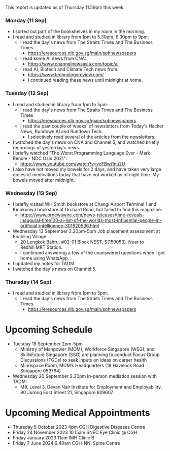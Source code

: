 This report is updated as of Thursday 11.59pm this week.

### Monday (11 Sep)
- I sorted out part of the bookshelves in my room in the morning.
- I read and studied in library from 1pm to 5.30pm, 6.30pm to 9pm:
    - I read the day's news from The Straits Times and The Business Times
        - https://eresources.nlb.gov.sg/main/sphnewspapers
    - I read some AI news from CNA:
        - https://www.channelnewsasia.com/topic/ai
    - I read AI, Biotech and Climate Tech news from:
        - https://www.technologyreview.com/
        - I continued reading these news until midnight at home.

### Tuesday (12 Sep)
- I read and studied in library from 1pm to 5pm:
    - I read the day's news from The Straits Times and The Business Times
        - https://eresources.nlb.gov.sg/main/sphnewspapers
    - I read the past couple of weeks' of newsletters from Today's Hacker News, Rundown AI and Rundown Tech.
        - I selectively read several of the articles from the newsletters.
- I watched the day's news on CNA and Channel 5, and watched briefly recordings of yesterday's news.  
- I briefly watched "The Worst Programming Language Ever - Mark Rendle - NDC Oslo 2021":
    - https://www.youtube.com/watch?v=vcFBwt1nu2U
- I also have not moved my bowels for 2 days, and have taken very large doses of medications today that have not worked as of night time.  My bowels moved after midnight.  

### Wednesday (13 Sep)
- I briefly visited WH Smith bookstore at Changi Airport Terminal 1 and Kinokuniya bookstore at Orchard Road, but failed to find this magazine:
    - https://www.prnewswire.com/news-releases/time-reveals-inaugural-time100-ai-list-of-the-worlds-most-influential-people-in-artificial-intelligence-301920536.html
- Wednesday 13 September 2.30pm-5pm Job placement assessment at Enabling Village:
    - 20 Lengkok Bahru, #02-01 Block NEST, S(159053). Near to Redhill MRT Station.
    - I continued answering a few of the unanswered questions when I got home using WhatsApp.  
- I updated my notes for TADM.  
- I watched the day's news on Channel 5.  

### Thursday (14 Sep)
- I read and studied in library from 1pm to 5pm:
    - I read the day's news from The Straits Times and The Business Times
        - https://eresources.nlb.gov.sg/main/sphnewspapers



# Upcoming Schedule
- Tuesday 19 September 2pm-5pm
    - Ministry of Manpower (MOM), Workforce Singapore (WSG), and SkillsFuture Singapore (SSG) are planning to conduct Focus Group Discussions (FGDs) to seek inputs on ideas on career health
    - Mindspace Room, MOM’s Headquarters (18 Havelock Road Singapore 059764)
- Wednesday 20 September 2.30pm In-person mediation session with TADM:
    - M9, Level 3, Devan Nair Institute for Employment and Employability, 80 Jurong East Street 21, Singapore 609607

# Upcoming Medical Appointments
- Thursday 5 October 2023 4pm CGH Digestive Diseases Centre
- Friday 24 November 2023 10.15am SNEC Eye Clinic @ CGH
- Friday  January 2023 11am IMH Clinic B
- Friday 7 June 2024 9.40am CGH-NNI Spine Centre